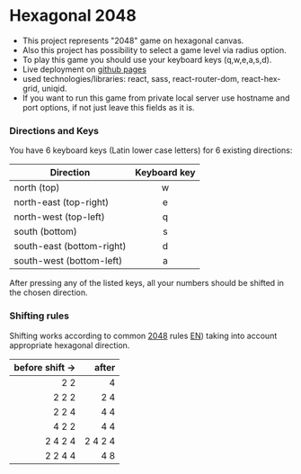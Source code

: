 # Hexagonal 2048

- This project represents "2048" game on hexagonal canvas. 
- Also this project has possibility to select a game level via radius option.
- To play this game you should use your keyboard keys (q,w,e,a,s,d).
- Live deployment on [github pages](https://thelastdance.github.io/Hexagon_2048/)
- used technologies/libraries: react, sass, react-router-dom, react-hex-grid, uniqid.
- If you want to run this game from private local server use hostname and port options, if not just leave this fields as it is.


### Directions and Keys

You have 6 keyboard keys (Latin lower case letters) for 6 existing directions:

| Direction                 | Keyboard key |
| ------------------------- | :----------: |
| north (top)               |      w       |
| north-east (top-right)    |      e       |
| north-west (top-left)     |      q       |
| south (bottom)            |      s       |
| south-east (bottom-right) |      d       |
| south-west (bottom-left)  |      a       |

After pressing any of the listed keys, all your numbers should be shifted in the chosen direction.

### Shifting rules

Shifting works according to common [2048](https://play2048.co/) rules [EN](<https://en.wikipedia.org/wiki/2048_(video_game)>)) taking into account
appropriate hexagonal direction.

| before shift → |   after |
| -------------: | ------: |
|            2 2 |       4 |
|          2 2 2 |     2 4 |
|          2 2 4 |     4 4 |
|          4 2 2 |     4 4 |
|        2 4 2 4 | 2 4 2 4 |
|        2 2 4 4 |     4 8 |



